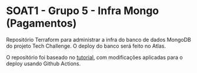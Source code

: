 # SOAT1 - Grupo 5 - Infra Mongo (Pagamentos)
Repositório Terraform para administrar a infra do banco de dados MongoDB do projeto Tech Challenge. O deploy do banco será feito no Atlas.

O repositório foi baseado no [tutorial](https://www.mongodb.com/developer/products/atlas/deploy-mongodb-atlas-terraform-aws/), com modificações aplicadas para o deploy usando Github Actions.